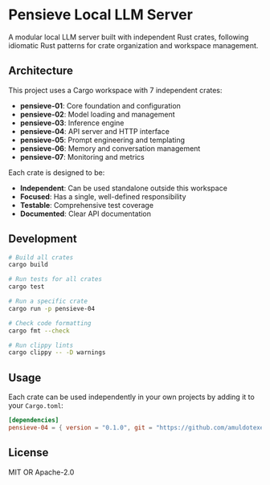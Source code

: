 # Pensieve Local LLM Server

A modular local LLM server built with independent Rust crates, following idiomatic Rust patterns for crate organization and workspace management.

## Architecture

This project uses a Cargo workspace with 7 independent crates:

- **pensieve-01**: Core foundation and configuration
- **pensieve-02**: Model loading and management
- **pensieve-03**: Inference engine
- **pensieve-04**: API server and HTTP interface
- **pensieve-05**: Prompt engineering and templating
- **pensieve-06**: Memory and conversation management
- **pensieve-07**: Monitoring and metrics

Each crate is designed to be:
- **Independent**: Can be used standalone outside this workspace
- **Focused**: Has a single, well-defined responsibility
- **Testable**: Comprehensive test coverage
- **Documented**: Clear API documentation

## Development

```bash
# Build all crates
cargo build

# Run tests for all crates
cargo test

# Run a specific crate
cargo run -p pensieve-04

# Check code formatting
cargo fmt --check

# Run clippy lints
cargo clippy -- -D warnings
```

## Usage

Each crate can be used independently in your own projects by adding it to your `Cargo.toml`:

```toml
[dependencies]
pensieve-04 = { version = "0.1.0", git = "https://github.com/amuldotexe/pensieve" }
```

## License

MIT OR Apache-2.0